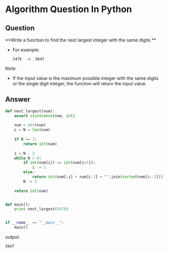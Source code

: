 Algorithm Question In Python
============================

## Question

**Write a function to find the next largest integer with the same digits **


* For example:

    ```
    5476  ->  5647
    ```

Note:

- If the input value is the maximum possible integer with the same digits or the single digit integer,
the function will return the input value.


## Answer

```python
def next_largest(num):
    assert isinstance(num, int)
    
    num = str(num)
    L = N = len(num)
    
    if N == 1:
        return int(num)
    
    i = N - 2
    while N > 0:
        if int(num[i]) >= int(num[i+1]):
            i -= 1
        else:
            return int(num[:i] + num[L-1] + "".join(sorted(num[i:-1])))
        N -= 1
    
    return int(num)


def main():
    print next_largest(5476)


if __name__ == "__main__":
    main()
```

output:

```
5647
```